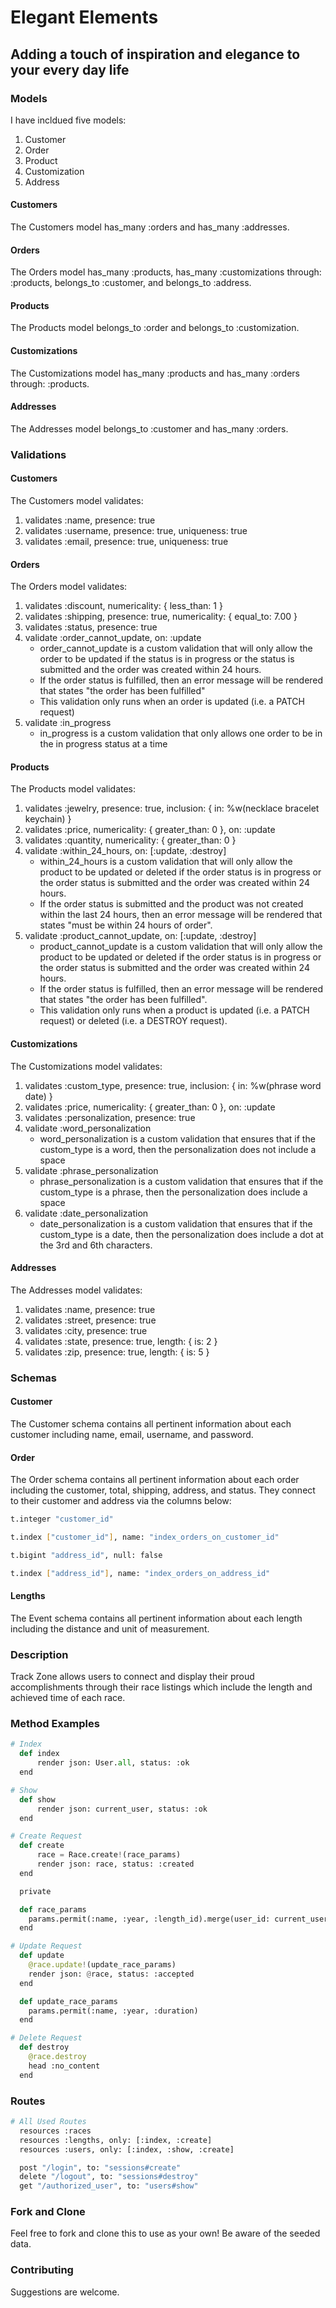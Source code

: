 # Elegant Elements
## Adding a touch of inspiration and elegance to your every day life

### Models

I have incldued five models:
1. Customer
2. Order
3. Product
4. Customization
5. Address

#### Customers

The Customers model has_many :orders and has_many :addresses.

#### Orders

The Orders model has_many :products, has_many :customizations through: :products, belongs_to :customer, and belongs_to :address.

#### Products

The Products model belongs_to :order and belongs_to :customization.

#### Customizations

The Customizations model has_many :products and has_many :orders through: :products.

#### Addresses

The Addresses model belongs_to :customer and has_many :orders.


### Validations

#### Customers

The Customers model validates:
1. validates :name, presence: true
2. validates :username, presence: true, uniqueness: true
3. validates :email, presence: true, uniqueness: true

#### Orders

The Orders model validates:
1. validates :discount, numericality: { less_than: 1 }
2. validates :shipping, presence: true, numericality: { equal_to: 7.00 }
3. validates :status, presence: true
4. validate :order_cannot_update, on: :update
    - order_cannot_update is a custom validation that will only allow the order to be updated if the status is in progress or the status is submitted and the order was created within 24 hours.
    - If the order status is fulfilled, then an error message will be rendered that states "the order has been fulfilled"
    - This validation only runs when an order is updated (i.e. a PATCH request)
5. validate :in_progress
    - in_progress is a custom validation that only allows one order to be in the in progress status at a time

#### Products

The Products model validates:
1. validates :jewelry, presence: true, inclusion: { in: %w(necklace bracelet keychain) }
2. validates :price, numericality: { greater_than: 0 }, on: :update
3. validates :quantity, numericality: { greater_than: 0 }
4. validate :within_24_hours, on: [:update, :destroy]
    - within_24_hours is a custom validation that will only allow the product to be updated or deleted if the order status is in progress or the order status is submitted and the order was created within 24 hours.
    - If the order status is submitted and the product was not created within the last 24 hours, then an error message will be rendered that states "must be within 24 hours of order".
5. validate :product_cannot_update, on: [:update, :destroy]
    - product_cannot_update is a custom validation that will only allow the product to be updated or deleted if the order status is in progress or the order status is submitted and the order was created within 24 hours.
    - If the order status is fulfilled, then an error message will be rendered that states "the order has been fulfilled".
    - This validation only runs when a product is updated (i.e. a PATCH request) or deleted (i.e. a DESTROY request).

#### Customizations

The Customizations model validates:
1. validates :custom_type, presence: true, inclusion: { in: %w(phrase word date) }
2. validates :price, numericality: { greater_than: 0 }, on: :update
3. validates :personalization, presence: true
4. validate :word_personalization
    - word_personalization is a custom validation that ensures that if the custom_type is a word, then the personalization does not include a space
5. validate :phrase_personalization
    - phrase_personalization is a custom validation that ensures that if the custom_type is a phrase, then the personalization does include a space
6. validate :date_personalization
    - date_personalization is a custom validation that ensures that if the custom_type is a date, then the personalization does include a dot at the 3rd and 6th characters.

#### Addresses

The Addresses model validates:
1. validates :name, presence: true
2. validates :street, presence: true
3. validates :city, presence: true
4. validates :state, presence: true, length: { is: 2 }
5. validates :zip, presence: true, length: { is: 5 }

### Schemas

#### Customer

The Customer schema contains all pertinent information about each customer including name, email, username, and password.

#### Order

The Order schema contains all pertinent information about each order including the customer, total, shipping, address, and status. They connect to their customer and address via the columns below:

```bash
t.integer "customer_id"
```
```bash
t.index ["customer_id"], name: "index_orders_on_customer_id"
```
```bash
t.bigint "address_id", null: false
```
```bash
t.index ["address_id"], name: "index_orders_on_address_id"
```

#### Lengths

The Event schema contains all pertinent information about each length including the distance and unit of measurement.

### Description

Track Zone allows users to connect and display their proud accomplishments through their race listings which include the length and achieved time of each race.

### Method Examples

```python
# Index
  def index 
      render json: User.all, status: :ok
  end
```

```python
# Show
  def show
      render json: current_user, status: :ok
  end
```

```python
# Create Request
  def create
      race = Race.create!(race_params)
      render json: race, status: :created
  end

  private

  def race_params
    params.permit(:name, :year, :length_id).merge(user_id: current_user.id)
  end
```

```python
# Update Request
  def update
    @race.update!(update_race_params)
    render json: @race, status: :accepted
  end

  def update_race_params
    params.permit(:name, :year, :duration)
  end
```

```python
# Delete Request
  def destroy
    @race.destroy
    head :no_content 
  end 
```

### Routes

```python
# All Used Routes
  resources :races
  resources :lengths, only: [:index, :create]
  resources :users, only: [:index, :show, :create]

  post "/login", to: "sessions#create" 
  delete "/logout", to: "sessions#destroy"
  get "/authorized_user", to: "users#show"
```

### Fork and Clone

Feel free to fork and clone this to use as your own!
Be aware of the seeded data.

### Contributing

Suggestions are welcome.